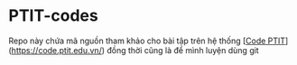 # PTIT-codes

Repo này chứa mã nguồn tham khảo cho bài tập trên hệ thống [[Code PTIT](code.ptit.edu.vn)](https://code.ptit.edu.vn/)
đồng thời cũng là để mình luyện dùng git
